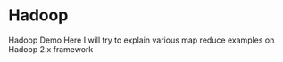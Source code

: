 # Hadoop
Hadoop Demo
Here I will try to explain various map reduce examples on Hadoop 2.x framework 
